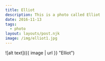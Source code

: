 ```yaml
---
title: Elliot
description: This is a photo called Elliot
date: 2016-11-13
tags:
  - photo
layout: layouts/post.njk
image: /img/elliot1.jpg
---
```


![alt text]({{ image | url }} "Elliot")
